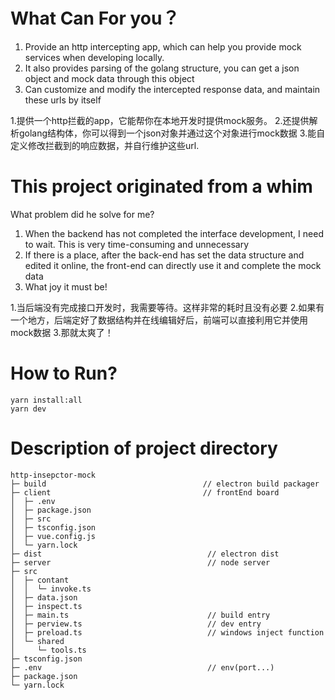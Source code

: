 # What Can For you？

1. Provide an http intercepting app, which can help you provide mock services when developing locally.
2. It also provides parsing of the golang structure, you can get a json object and mock data through this object
3. Can customize and modify the intercepted response data, and maintain these urls by itself

1.提供一个http拦截的app，它能帮你在本地开发时提供mock服务。
2.还提供解析golang结构体，你可以得到一个json对象并通过这个对象进行mock数据
3.能自定义修改拦截到的响应数据，并自行维护这些url.


# This project originated from a whim

What problem did he solve for me?

1. When the backend has not completed the interface development, I need to wait. This is very time-consuming and unnecessary
2. If there is a place, after the back-end has set the data structure and edited it online, the front-end can directly use it and complete the mock data
3. What joy it must be!

1.当后端没有完成接口开发时，我需要等待。这样非常的耗时且没有必要
2.如果有一个地方，后端定好了数据结构并在线编辑好后，前端可以直接利用它并使用mock数据
3.那就太爽了！

# How to Run?
```
yarn install:all
yarn dev
```

# Description of project directory

```
http-insepctor-mock
├─ build                                   // electron build packager
├─ client                                  // frontEnd board
│  ├─ .env
│  ├─ package.json
│  ├─ src 
│  ├─ tsconfig.json
│  ├─ vue.config.js
│  └─ yarn.lock
├─ dist                                     // electron dist
├─ server                                   // node server
├─ src
│  ├─ contant
│  │  └─ invoke.ts
│  ├─ data.json
│  ├─ inspect.ts
│  ├─ main.ts                               // build entry
│  ├─ perview.ts                            // dev entry
│  ├─ preload.ts                            // windows inject function
│  └─ shared
│     └─ tools.ts
├─ tsconfig.json
├─ .env                                     // env(port...)
├─ package.json
└─ yarn.lock

```